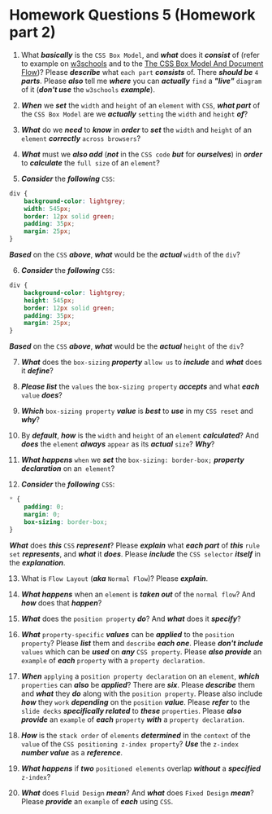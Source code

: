 # Homework Questions 5 (Homework part 2)

1. What ***basically*** is the `CSS Box Model`, and ***what*** does it ***consist*** of (refer to example on [w3schools](https://www.w3schools.com/css/css_boxmodel.asp) and to the [The CSS Box Model And Document Flow](https://github.com/interglobalmedia/css-box-model-document-flow/blob/master/css-box-system-document-flow.md))? Please ***describe*** what `each part` ***consists*** of. There ***should be*** `4` ***parts***. Please ***also*** tell me ***where*** you can ***actually*** `find` a ***"live"*** `diagram` of it (***don't use*** the `w3schools` ***example***).

2. ***When*** we ***set*** the `width` and `height` of an `element` with `CSS`, ***what part*** of the `CSS Box Model` are we ***actually*** `setting` the `width` and `height` ***of***?

3. ***What*** do we ***need*** to ***know*** in ***order*** to ***set*** the `width` and `height` of an `element` ***correctly*** `across browsers`?

4. ***What*** must we ***also add*** (***not*** in the `CSS code` ***but*** for ***ourselves***) in ***order*** to ***calculate*** the `full size` of an `element`?

5. ***Consider*** the ***following*** `CSS`:

```css
div {
    background-color: lightgrey;
    width: 545px;
    border: 12px solid green;
    padding: 35px;
    margin: 25px;
}
```

***Based*** on the `CSS` ***above***, ***what*** would be the ***actual*** `width` of the `div`?

6. ***Consider*** the ***following*** `CSS`:

```css
div {
    background-color: lightgrey;
    height: 545px;
    border: 12px solid green;
    padding: 35px;
    margin: 25px;
}
```

***Based*** on the `CSS` ***above***, ***what*** would be the ***actual*** `height` of the `div`?

7. ***What*** does the `box-sizing` ***property*** `allow us` to ***include*** and ***what*** does it ***define***?

8. ***Please list*** the `values` the `box-sizing property` ***accepts*** and what ***each*** `value` ***does***?

9. ***Which*** `box-sizing property` ***value*** is ***best*** to ***use*** in my `CSS reset` and ***why***?

10. By ***default***, ***how*** is the `width` and `height` of an `element` ***calculated***? And ***does*** the `element` ***always*** `appear` as its ***actual*** `size`? ***Why***?

11. ***What happens*** `when` we ***set*** the `box-sizing: border-box;` ***property declaration*** on an` element`?

12. ***Consider*** the ***following*** `CSS`:

```css
* {
    padding: 0;
    margin: 0;
    box-sizing: border-box;
}
```

***What*** does ***this*** `CSS` ***represent***? Please ***explain*** what ***each part*** of ***this*** `rule set` ***represents***, and ***what*** it ***does***. Please ***include*** the `CSS selector` ***itself*** in the ***explanation***.

13. What is `Flow Layout` (***aka*** `Normal Flow`)? Please ***explain***.

14. ***What happens*** when an `element` is ***taken out*** of the `normal flow`? And ***how*** does that ***happen***?

15. ***What*** does the `position property` ***do***? And ***what*** does it ***specify***?

16. ***What*** `property-specific` ***values*** can be ***applied*** to the `position property`? Please ***list*** them and `describe` ***each one***. Please ***don't include*** `values` which can be ***used*** on ***any*** `CSS property`. Please ***also provide*** an `example` of ***each*** `property` with a `property declaration`.

17. ***When*** `applying` a `position property declaration` on an `element`, ***which*** `properties` can ***also*** be ***applied***? There are ***six***. Please ***describe*** them and ***what*** they ***do*** along with the `position property`. Please also include ***how*** they `work` ***depending*** on the `position` ***value***. Please ***refer*** to the `slide decks` ***specifically related*** to ***these*** `properties`. Please ***also provide*** an `example` of ***each*** `property` ***with*** a `property declaration`.

18. ***How*** is the `stack order` of `elements` ***determined*** in the `context` of the `value` of the `CSS positioning z-index property`? ***Use*** the `z-index` ***number value*** as a ***reference***.

19. ***What happens*** if ***two*** `positioned elements` overlap ***without*** a ***specified*** `z-index`?

20. ***What*** does `Fluid Design` ***mean***? And ***what*** does `Fixed Design` ***mean***? Please ***provide*** an `example` of ***each*** using `CSS`.
